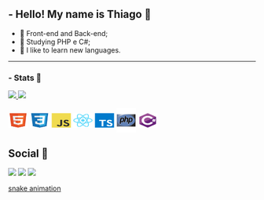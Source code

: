 ## - Hello! My name is Thiago 👋

- 🔭 Front-end and Back-end;
- 🌱 Studying PHP e C#;
- 💬 I like to learn new languages.
-----------------------------------------

### - Stats 🎲
<div>
  <a href="https://github.com/ThiagoTA" >
  <img height="180em" src="https://github-readme-stats.vercel.app/api?username=ThiagoTA&show_icons=true&theme=dark" />
  <img wi height="180em" src="https://github-readme-stats.vercel.app/api/top-langs/?username=ThiagoTA&layout=compact&langs_count=16&theme=dark" />
  </a>
</div>
<div style="display: inline_block"><br>
  <img align="center" alt="Thiago-HTML" height="30" width="40" src="https://raw.githubusercontent.com/devicons/devicon/master/icons/html5/html5-original.svg" />
  <img align="center" alt="Thiago-CSS" height="30" width="40" src="https://raw.githubusercontent.com/devicons/devicon/master/icons/css3/css3-original.svg" />
  <img align="center" alt="Thiago-JS" height="30" width="40" src="https://raw.githubusercontent.com/devicons/devicon/master/icons/javascript/javascript-original.svg" />
   <img align="center" alt="Thiago-C#" height="30" width="40" src="https://raw.githubusercontent.com/devicons/devicon/master/icons/react/react-original.svg" />
  <img align="center" alt="Thiago-TS" height="30" width="40" src="https://raw.githubusercontent.com/devicons/devicon/master/icons/typescript/typescript-original.svg" />
  <img align="center" alt="Thiago-PHP" height="50" width="40" src="https://raw.githubusercontent.com/devicons/devicon/master/icons/php/php-original.svg" />
  <img align="center" alt="Thiago-C#" height="30" width="40" src="https://raw.githubusercontent.com/devicons/devicon/master/icons/csharp/csharp-original.svg" />
</div>

## Social 👤
<div>
  <a href="https://www.instagram.com/ta.thiago/" target="_blank"><img src="https://img.shields.io/badge/Instagram-E4405F?style=for-the-badge&logo=instagram&logoColor=white" target="_blank"></a>
  <a href="https://www.linkedin.com/in/thiago-teixeira-almeida/" target="_blank"><img src="https://img.shields.io/badge/LinkedIn-0077B5?style=for-the-badge&logo=linkedin&logoColor=white" target="_blank"></a>
  <a href="mailto:thiago.teixeirapf@gmail.com" target="_blank"><img src="https://img.shields.io/badge/Gmail-D14836?style=for-the-badge&logo=gmail&logoColor=white" target="_blank"></a>
  
[snake animation](https://github.com/ThiagoTa/ThiagoTa/blob/output/github-contribution-grid-snake.svg)
</div>



